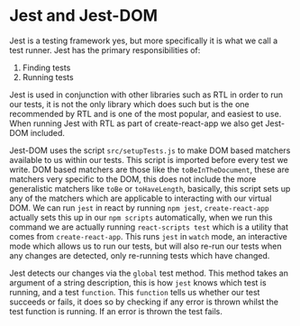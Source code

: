 # Jest and Jest-DOM

Jest is a testing framework yes, but more specifically it is what we call a test runner. Jest has the primary responsibilities of:

1. Finding tests
2. Running tests

Jest is used in conjunction with other libraries such as RTL in order to run our tests, it is not the only library which does such but is the one recommended by RTL and is one of the most popular, and easiest to use. When running Jest with RTL as part of  create-react-app we also get Jest-DOM included.

Jest-DOM uses the script `src/setupTests.js` to make DOM based matchers available to us within our tests. This script is imported before every test we write. DOM based matchers are those like the `toBeInTheDocument`, these are matchers very specific to the DOM, this does not include the more generalistic matchers like `toBe` or `toHaveLength`, basically, this script sets up any of the matchers which are applicable to interacting with our virtual DOM. We can run `jest` in react by running `npm jest`, `create-react-app` actually sets this up in our `npm scripts` automatically, when we run this command we are actually running `react-scripts test` which is a utility that comes from `create-react-app`. This runs `jest` in `watch` mode, an interactive mode which allows us to run our tests, but will also re-run our tests when any changes are detected, only re-running tests which have changed.

Jest detects our changes via the `global` test method. This method takes an argument of a string description, this is how `jest` knows which test is running, and a test `function`. This `function` tells us whether our test succeeds or fails, it does so by checking if any error is thrown whilst the test function is running. If an error is thrown the test fails. 